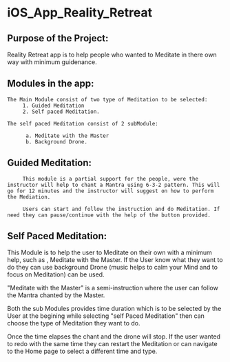 # iOS_App_Reality_Retreat

Purpose of the Project:
----------------------
   Reality Retreat app is to help people who wanted to Meditate in there own way with minimum guidenance. 
   
Modules in the app:
------------------
    The Main Module consist of two type of Meditation to be selected:
         1. Guided Meditation
         2. Self paced Meditation.
               
    The self paced Meditation consist of 2 subModule:
          
          a. Meditate with the Master
          b. Background Drone.
          
  
  Guided Meditation:
  -----------------
         This module is a partial support for the people, were the instructor will help to chant a Mantra using 6-3-2 pattern. This will go for 12 minutes and the instructor will suggest on how to perform the Mediation.
         
         Users can start and follow the instruction and do Meditation. If need they can pause/continue with the help of the button provided.


Self Paced Meditation:         
----------------------
   This Module is to help the user to Meditate on their own with a minimum help, such as , Meditate with the Master.
   If the User know what they want to do they can use background Drone (music helps to calm your Mind and to focus on Meditation) can be used.
   
   "Meditate with the Master" is a semi-instruction where the user can follow the Mantra chanted by the Master.
   
   Both the sub Modules provides time duration which is to be selected by the User at the begining while selecting "self Paced Meditation" then can choose the type of Meditation they want to do.
   
   Once the time elapses the chant and the drone will stop. If the user wanted to redo with the same time they can restart the Meditation or can navigate to the Home page to select a different time and type.
   
